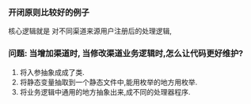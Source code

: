 ### 开闭原则比较好的例子
核心逻辑就是 对不同渠道来源用户注册后的处理逻辑,

### 问题: 当增加渠道时, 当修改渠道业务逻辑时,怎么让代码更好维护?

1. 将入参抽象成成了类.
2. 将静态变量抽取到一个静态文件中,能用枚举的地方用枚举.
3. 将业务逻辑中通用的地方抽象出来,成不同的处理器程序.